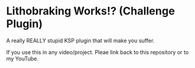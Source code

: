 # Lithobraking Works!? (Challenge Plugin)
 A really REALLY stupid KSP plugin that will make you suffer.



If you use this in any video/project. Pleae link back to this repository or to my YouTube.
